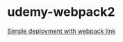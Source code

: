 # udemy-webpack2

[Simple deployment with webpack link](https://chiamtc.github.io/udemy-webpack2/#/)